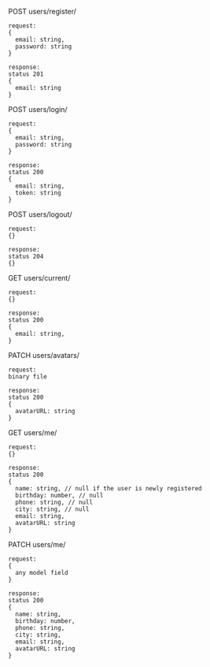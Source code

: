 POST users/register/

```
request:
{
  email: string,
  password: string
}

response:
status 201
{
  email: string
}
```

POST users/login/

```
request:
{
  email: string,
  password: string
}

response:
status 200
{
  email: string,
  token: string
}
```

POST users/logout/

```
request:
{}

response:
status 204
{}
```

GET users/current/

```
request:
{}

response:
status 200
{
  email: string,
}
```

PATCH users/avatars/

```
request:
binary file

response:
status 200
{
  avatarURL: string
}
```

GET users/me/

```
request:
{}

response:
status 200
{
  name: string, // null if the user is newly registered
  birthday: number, // null
  phone: string, // null
  city: string, // null
  email: string,
  avatarURL: string
}
```

PATCH users/me/

```
request:
{
  any model field
}

response:
status 200
{
  name: string,
  birthday: number,
  phone: string,
  city: string,
  email: string,
  avatarURL: string
}
```
